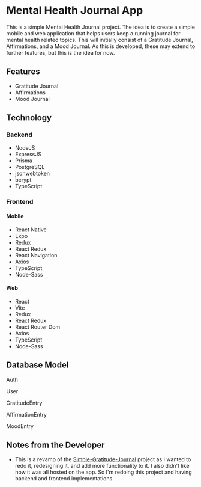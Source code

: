 # Mental Health Journal App

This is a simple Mental Health Journal project. The idea is to create a simple mobile and web application that helps users keep a running journal for mental health related topics. This will initially consist of a Gratitude Journal, Affirmations, and a Mood Journal. As this is developed, these may extend to further features, but this is the idea for now.

## Features

- Gratitude Journal
- Affirmations
- Mood Journal

## Technology

### Backend

- NodeJS
- ExpressJS
- Prisma
- PostgreSQL
- jsonwebtoken
- bcrypt
- TypeScript

### Frontend

#### Mobile

- React Native
- Expo
- Redux
- React Redux
- React Navigation
- Axios
- TypeScript
- Node-Sass

#### Web

- React
- Vite
- Redux
- React Redux
- React Router Dom
- Axios
- TypeScript
- Node-Sass

## Database Model

Auth

User

GratitudeEntry

AffirmationEntry

MoodEntry

## Notes from the Developer

- This is a revamp of the [Simple-Gratitude-Journal](https://github.com/EdwardRees/Simple-Gratitude-Journal) project as I wanted to redo it, redesigning it, and add more functionality to it. I also didn't like how it was all hosted on the app. So I'm redoing this project and having backend and frontend implementations.

